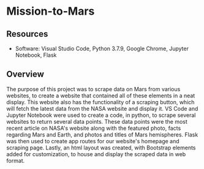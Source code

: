 # Mission-to-Mars

## Resources
- Software: Visual Studio Code, Python 3.7.9, Google Chrome, Jupyter Notebook, Flask

## Overview
The purpose of this project was to scrape data on Mars from various websites, to create a website that contained all of these elements in a neat display. This website also has the functionality of a scraping button, which will fetch the latest data from the NASA website and display it. VS Code and Jupyter Notebook were used to create a code, in python, to scrape several websites to return several data points. These data points were the most recent article on NASA's website along with the featured photo, facts regarding Mars and Earth, and photos and titles of Mars hemispheres. Flask was then used to create app routes for our website's homepage and scraping page. Lastly, an html layout was created, with Bootstrap elements added for customization, to house and display the scraped data in web format.
